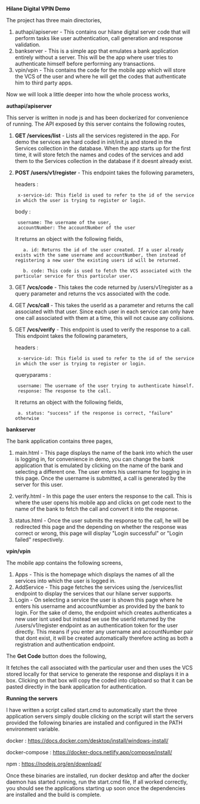 **Hilane Digital VPIN Demo**

The project has three main directories,
1. authapi/apiserver - This contains our hilane digital server code that will perform tasks like user authentication, call generation and response validation.
2. bankserver - This is a simple app that emulates a bank application entirely without a server. This will be the app where user tries to authenticate himself 
before performing any transactions.
3. vpin/vpin - This contains the code for the mobile app which will store the VCS of the user and where he will get the codes that authenticate him to third party apps.


Now we will look a little deeper into how the whole process works,

**authapi/apiserver**

This server is written in node js and has been dockerized for convenience of running. The API exposed by this server contains the following routes,

1. **GET /services/list** - Lists all the services registered in the app. For demo the services are hard coded in init/init.js and stored in the 
Services collection in the database. When the app starts up for the first time, it will store fetch the names and codes of the services and
add them to the Services collection in the database if it doesnt already exist. 

2. **POST /users/v1/register** - This endpoint takes the following parameters,

      headers : 

        x-service-id: This field is used to refer to the id of the service in which the user is trying to register or login.

      body : 

        username: The username of the user,
        accountNumber: The accountNumber of the user

      
      It returns an object with the following fields,

          a. id: Returns the id of the user created. If a user already exists with the same username and accountNumber, then instead of registering a new user the existing users id will be returned.

          b. code: This code is used to fetch the VCS associated with the particular service for this particular user.

3. GET **/vcs/code** - This takes the code returned by /users/v1/register as a query parameter and returns the vcs associated with the code.

4. GET **/vcs/call** - This takes the userId as a parameter and returns the call associated with that user. Since each user in each service can only have one call associated with
them at a time, this will not cause any collisions.

5. GET **/vcs/verify** - This endpoint is used to verify the response to a call. This endpoint takes the following parameters,

      headers : 

        x-service-id: This field is used to refer to the id of the service in which the user is trying to register or login.
      
      queryparams :
      
        username: The username of the user trying to authenticate himself.
        response: The response to the call.
        
      It returns an object with the following fields,
        
        a. status: "success" if the response is correct, "failure" otherwise 

**bankserver**

  The bank application contains three pages,
  
  1. main.html - This page displays the name of the bank into which the user is logging in, for convenience in demo, you can change the bank application that is emulated
  by clicking on the name of the bank and selecting a different one. The user enters his username for logging in in this page. Once the username is submitted, a call is
  generated by the server for this user.
  
  2. verify.html - In this page the user enters the response to the call. This is where the user opens his mobile app and clicks on get code next to the name of the bank
  to fetch the call and convert it into the response.
  
  3. status.html -  Once the user submits the response to the call, he will be redirected this page and the depending on whether the response was correct or wrong, this
  page will display "Login successful" or "Login failed" respectively.
  
**vpin/vpin**

  The mobile app contains the following screens,
  
  1. Apps - This is the homepage which displays the names of all the services into which the user is logged in.
  2. AddService - This page fetches the services using the /services/list endpoint to display the services that our hilane server supports.
  3. Login - On selecting a service the user is shown this page where he enters his username and accountNumber as provided by the bank to login. For the sake of demo,
  the endpoint which creates authenticates a new user isnt used but instead we use the userId returned by the /users/v1/register endpoint as an authentication
  token for the user directly. This means if you enter any username and accountNumber pair that dont exist, it will be created automatically therefore acting as both a registration
  and authentication endpoint.
  
The **Get Code** button does the following,

It fetches the call associated with the particular user and then uses the VCS stored locally for that service to generate the response and displays it in a box. Clicking on that box will copy the coded into clipboard so that it can be pasted directly in the bank application for authentication.
  
**Running the servers**

I have written a script called start.cmd to automatically start the three application servers simply double clicking on the script will start the servers provided the 
following binaries are installed and configured in the PATH environment variable.

docker : https://docs.docker.com/desktop/install/windows-install/ 

docker-compose : https://docker-docs.netlify.app/compose/install/

npm : https://nodejs.org/en/download/

Once these binaries are installed, run docker desktop and after the docker daemon has started running, run the start.cmd file, If all worked correctly, you should see the applications starting up soon once the dependencies are installed and the build is complete.
